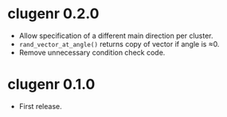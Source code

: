 # clugenr 0.2.0

* Allow specification of a different main direction per cluster.
* `rand_vector_at_angle()` returns copy of vector if angle is ≈0.
* Remove unnecessary condition check code.

# clugenr 0.1.0

* First release.
